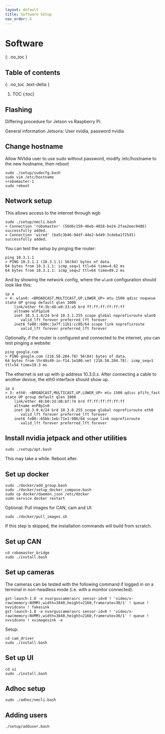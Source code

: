 ```yaml
---
layout: default
title: Software Setup
nav_order: 6
---
```


# Software
{: .no_toc }

## Table of contents
{: .no_toc .text-delta }

1. TOC
{:toc}

## Flashing

Differing procedure for Jetson vs Raspberry Pi.

General information Jetsons:
User nvidia, password nvidia

## Change hostname
Allow NVIdia user to use sudo without password, modify /etc/hostname to the new hostname, then reboot
```
sudo ./setup/sudocfg.bash
sudo vim /etc/hostname
>robomaster-1
sudo reboot
```

## Network setup
This allows access to the internet through wgb
```
sudo ./setup/nmcli.bash
> Connection 'robomaster' (56d6c150-46eb-4028-be24-2faa2eec9486) successfully added.
> Connection 'wired' (ba5c3b46-94df-44e2-bd49-3cdeba1f25d1) successfully added.
```

You can test the setup by pinging the router:
```
ping 10.3.1.1
> PING 10.3.1.1 (10.3.1.1) 56(84) bytes of data.
64 bytes from 10.3.1.1: icmp_seq=1 ttl=64 time=4.82 ms
64 bytes from 10.3.1.1: icmp_seq=2 ttl=64 time=89.2 ms
```

And by showing the network config, where the `wlan0` configuration should look like this:
```
ip a
> 4: wlan0: <BROADCAST,MULTICAST,UP,LOWER_UP> mtu 1500 qdisc noqueue state UP group default qlen 1000
    link/ether f4:3b:d8:e0:33:a5 brd ff:ff:ff:ff:ff:ff
    altname wlP1p1s0
    inet 10.3.1.4/24 brd 10.3.1.255 scope global noprefixroute wlan0
       valid_lft forever preferred_lft forever
    inet6 fe80::680c:3a7f:11b1:cc8b/64 scope link noprefixroute 
       valid_lft forever preferred_lft forever
```

Optionally, if the router is configured and connected to the internet, you can test pinging a website:
```
ping google.com
> PING google.com (216.58.204.78) 56(84) bytes of data.
64 bytes from lhr48s49-in-f14.1e100.net (216.58.204.78): icmp_seq=1 ttl=54 time=19.3 ms
```

The ethernet is set up with ip address 10.3.0.x. After connecting a cable to another device, the eth0 interface should show up.
```
ip a 
> 3: eth0: <BROADCAST,MULTICAST,UP,LOWER_UP> mtu 1500 qdisc pfifo_fast state UP group default qlen 1000
    link/ether 48:b0:2d:d8:bf:74 brd ff:ff:ff:ff:ff:ff
    altname enP8p1s0
    inet 10.3.0.4/24 brd 10.3.0.255 scope global noprefixroute eth0
       valid_lft forever preferred_lft forever
    inet6 fe80::65bb:1eb:71e1:986/64 scope link noprefixroute 
       valid_lft forever preferred_lft forever
```

## Install nvidia jetpack and other utilities
```
sudo ./setup/apt.bash
```
This may take a while. Reboot after.

## Set up docker
```
sudo ./docker/add_group.bash
sudo ./docker/setup_docker_compose.bash
sudo cp docker/daemon.json /etc/docker
sudo service docker restart
```

Optional: Pull images for CAN, cam and UI:
```
sudo ./docker/pull_images.sh
```
If this step is skipped, the installation commands will build from scratch.

## Set up CAN
```
cd robomaster_bridge
sudo ./install.bash
```

## Set up cameras
The cameras can be tested with the following command if logged in on a terminal in non-headless mode (i.e. with a monitor connected):
```
gst-launch-1.0 -e nvarguscamerasrc sensor-id=0 ! 'video/x-raw(memory:NVMM),width=3840,height=2160,framerate=30/1' ! queue ! nvvidconv ! fakesink
gst-launch-1.0 -e nvarguscamerasrc sensor-id=0 ! 'video/x-raw(memory:NVMM),width=3840,height=2160,framerate=30/1' ! queue ! nvvidconv ! xvimagesink -e
```

Setup:
```
cd cam_driver
sudo ./install.bash
```

## Set up UI
```
cd ui
sudo ./install.bash
```

## Adhoc setup
```
sudo ./adhoc/nmcli.bash
```

## Adding users
```
./setup/adduser.bash
```
